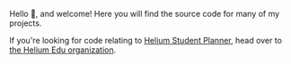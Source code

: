 Hello 👋, and welcome! Here you will find the source code for many of my projects.

If you're looking for code relating to [Helium Student Planner](https://www.heliumedu.com/), head over to [the Helium Edu organization](https://github.com/HeliumEdu).
